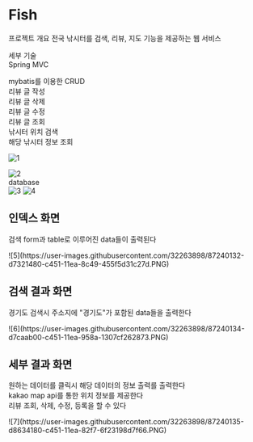 # Fish

프로젝트 개요
전국 낚시터를 검색, 리뷰, 지도 기능을 제공하는 웹 서비스 

세부 기술<br>
  Spring MVC

  mybatis를 이용한 CRUD <br>
    리뷰 글 작성<br>
    리뷰 글 삭제<br>
    리뷰 글 수정<br>
    리뷰 글 조회<br>
    낚시터 위치 검색<br>
    해당 낚시터 정보 조회<br>
  
  

  ![1](https://user-images.githubusercontent.com/32263898/87240023-9259ae00-c450-11ea-8d7d-ccc49a46b0d5.PNG)
  
  ![2](https://user-images.githubusercontent.com/32263898/87240024-971e6200-c450-11ea-95bd-4860d2f3dfc0.PNG)<br>
database<br>
![3](https://user-images.githubusercontent.com/32263898/87240025-984f8f00-c450-11ea-960d-66651053b1fc.PNG)
![4](https://user-images.githubusercontent.com/32263898/87240026-98e82580-c450-11ea-9e9d-5e2645a81878.PNG)<br>

<h2> 인덱스 화면</h2>
<p>검색 form과 table로 이루어진 data들이 출력된다</p>
![5](https://user-images.githubusercontent.com/32263898/87240132-d7321480-c451-11ea-8c49-455f5d31c27d.PNG)
<h2> 검색 결과 화면</h2>
<p>경기도 검색시 주소지에 "경기도"가 포함된 data들을 출력한다</p>
![6](https://user-images.githubusercontent.com/32263898/87240134-d7caab00-c451-11ea-958a-1307cf262873.PNG)
<h2>세부 결과 화면</h2>
<p>원하는 데이터를 클릭시 해당 데이터의 정보 출력를 출력한다<br>
  kakao map api를 통한 위치 정보를 제공한다<br>
  리뷰 조회, 삭제, 수정, 등록을 할 수 있다
</p>
![7](https://user-images.githubusercontent.com/32263898/87240135-d8634180-c451-11ea-82f7-6f23198d7f66.PNG)



